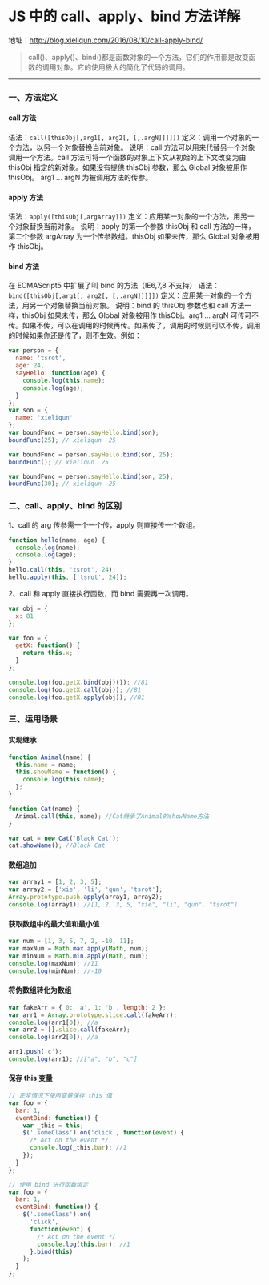 # JS 中的 call、apply、bind 方法详解

地址：http://blog.xieliqun.com/2016/08/10/call-apply-bind/

> call()、apply()、bind()都是函数对象的一个方法，它们的作用都是改变函数的调用对象。它的使用极大的简化了代码的调用。

---

### 一、方法定义

#### call 方法

语法：`call([thisObj[,arg1[, arg2[, [,.argN]]]]])`
定义：调用一个对象的一个方法，以另一个对象替换当前对象。
说明：call 方法可以用来代替另一个对象调用一个方法。call 方法可将一个函数的对象上下文从初始的上下文改变为由 thisObj 指定的新对象。如果没有提供 thisObj 参数，那么 Global 对象被用作 thisObj。
arg1 ... argN 为被调用方法的传参。

#### apply 方法

语法：`apply([thisObj[,argArray]])`
定义：应用某一对象的一个方法，用另一个对象替换当前对象。
说明：apply 的第一个参数 thisObj 和 call 方法的一样，第二个参数 argArray 为一个传参数组。thisObj 如果未传，那么 Global 对象被用作 thisObj。

#### bind 方法

在 ECMAScript5 中扩展了叫 bind 的方法（IE6,7,8 不支持）
语法：`bind([thisObj[,arg1[, arg2[, [,.argN]]]]])`
定义：应用某一对象的一个方法，用另一个对象替换当前对象。
说明：bind 的 thisObj 参数也和 call 方法一样，thisObj 如果未传，那么 Global 对象被用作 thisObj。arg1 ... argN 可传可不传。如果不传，可以在调用的时候再传。如果传了，调用的时候则可以不传，调用的时候如果你还是传了，则不生效。例如：

```javascript
var person = {
  name: 'tsrot',
  age: 24,
  sayHello: function(age) {
    console.log(this.name);
    console.log(age);
  }
};
var son = {
  name: 'xieliqun'
};
var boundFunc = person.sayHello.bind(son);
boundFunc(25); // xieliqun  25
```

```javascript
var boundFunc = person.sayHello.bind(son, 25);
boundFunc(); // xieliqun  25
```

```javascript
var boundFunc = person.sayHello.bind(son, 25);
boundFunc(30); // xieliqun  25
```

### 二、call、apply、bind 的区别

1、call 的 arg 传参需一个一个传，apply 则直接传一个数组。

```javascript
function hello(name, age) {
  console.log(name);
  console.log(age);
}
hello.call(this, 'tsrot', 24);
hello.apply(this, ['tsrot', 24]);
```

2、call 和 apply 直接执行函数，而 bind 需要再一次调用。

```javascript
var obj = {
  x: 81
};

var foo = {
  getX: function() {
    return this.x;
  }
};

console.log(foo.getX.bind(obj)()); //81
console.log(foo.getX.call(obj)); //81
console.log(foo.getX.apply(obj)); //81
```

### 三、运用场景

#### 实现继承

```javascript
function Animal(name) {
  this.name = name;
  this.showName = function() {
    console.log(this.name);
  };
}

function Cat(name) {
  Animal.call(this, name); //Cat继承了Animal的showName方法
}

var cat = new Cat('Black Cat');
cat.showName(); //Black Cat
```

#### 数组追加

```javascript
var array1 = [1, 2, 3, 5];
var array2 = ['xie', 'li', 'qun', 'tsrot'];
Array.prototype.push.apply(array1, array2);
console.log(array1); //[1, 2, 3, 5, "xie", "li", "qun", "tsrot"]
```

#### 获取数组中的最大值和最小值

```javascript
var num = [1, 3, 5, 7, 2, -10, 11];
var maxNum = Math.max.apply(Math, num);
var minNum = Math.min.apply(Math, num);
console.log(maxNum); //11
console.log(minNum); //-10
```

#### 将伪数组转化为数组

```javascript
var fakeArr = { 0: 'a', 1: 'b', length: 2 };
var arr1 = Array.prototype.slice.call(fakeArr);
console.log(arr1[0]); //a
var arr2 = [].slice.call(fakeArr);
console.log(arr2[0]); //a

arr1.push('c');
console.log(arr1); //["a", "b", "c"]
```

#### 保存 this 变量

```javascript
// 正常情况下使用变量保存 this 值
var foo = {
  bar: 1,
  eventBind: function() {
    var _this = this;
    $('.someClass').on('click', function(event) {
      /* Act on the event */
      console.log(_this.bar); //1
    });
  }
};

// 使用 bind 进行函数绑定
var foo = {
  bar: 1,
  eventBind: function() {
    $('.someClass').on(
      'click',
      function(event) {
        /* Act on the event */
        console.log(this.bar); //1
      }.bind(this)
    );
  }
};
```
